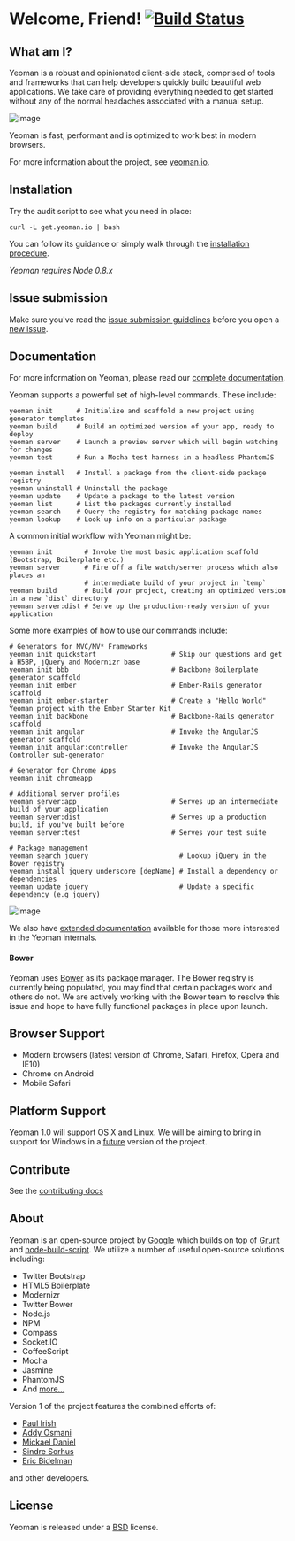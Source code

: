 # Welcome, Friend! [![Build Status](https://secure.travis-ci.org/yeoman/yeoman.png?branch=master)](http://travis-ci.org/yeoman/yeoman)

## What am I?

Yeoman is a robust and opinionated client-side stack, comprised of tools and frameworks that can help developers quickly build beautiful web applications. We take care of providing everything needed to get started without any of the normal headaches associated with a manual setup.

![image](http://yeoman.io/media/yeoman-masthead.png)

Yeoman is fast, performant and is optimized to work best in modern browsers.

For more information about the project, see [yeoman.io](http://yeoman.io).


## Installation

Try the audit script to see what you need in place:

```shell
curl -L get.yeoman.io | bash
```

You can follow its guidance or simply walk through the [installation procedure](https://github.com/yeoman/yeoman/wiki/Manual-Install).

*Yeoman requires Node 0.8.x*


## Issue submission

Make sure you've read the [issue submission guidelines](https://github.com/yeoman/yeoman/blob/master/contributing.md#issue-submission) before you open a [new issue](https://github.com/yeoman/yeoman/issues/new).


## Documentation

For more information on Yeoman, please read our [complete documentation](https://github.com/yeoman/yeoman/tree/master/docs/cli).

Yeoman supports a powerful set of high-level commands. These include:

```shell
yeoman init      # Initialize and scaffold a new project using generator templates
yeoman build     # Build an optimized version of your app, ready to deploy
yeoman server    # Launch a preview server which will begin watching for changes
yeoman test      # Run a Mocha test harness in a headless PhantomJS

yeoman install   # Install a package from the client-side package registry
yeoman uninstall # Uninstall the package
yeoman update    # Update a package to the latest version
yeoman list      # List the packages currently installed
yeoman search    # Query the registry for matching package names
yeoman lookup    # Look up info on a particular package

```

A common initial workflow with Yeoman might be:

```shell
yeoman init        # Invoke the most basic application scaffold (Bootstrap, Boilerplate etc.)
yeoman server      # Fire off a file watch/server process which also places an
                   # intermediate build of your project in `temp`
yeoman build       # Build your project, creating an optimized version in a new `dist` directory
yeoman server:dist # Serve up the production-ready version of your application

```

Some more examples of how to use our commands include:

```shell
# Generators for MVC/MV* Frameworks
yeoman init quickstart                   # Skip our questions and get a H5BP, jQuery and Modernizr base
yeoman init bbb                          # Backbone Boilerplate generator scaffold
yeoman init ember                        # Ember-Rails generator scaffold
yeoman init ember-starter                # Create a "Hello World" Yeoman project with the Ember Starter Kit
yeoman init backbone                     # Backbone-Rails generator scaffold
yeoman init angular                      # Invoke the AngularJS generator scaffold
yeoman init angular:controller           # Invoke the AngularJS Controller sub-generator

# Generator for Chrome Apps
yeoman init chromeapp

# Additional server profiles
yeoman server:app                        # Serves up an intermediate build of your application
yeoman server:dist                       # Serves up a production build, if you've built before
yeoman server:test                       # Serves your test suite

# Package management
yeoman search jquery                       # Lookup jQuery in the Bower registry
yeoman install jquery underscore [depName] # Install a dependency or dependencies
yeoman update jquery                       # Update a specific dependency (e.g jquery)
```

![image](http://yeoman.io/media/yeoman-packages.png)

We also have [extended documentation](https://github.com/mklabs/yeoman/wiki/_pages) available for those more interested in the Yeoman internals.


#### Bower

Yeoman uses [Bower](http://twitter.github.com/bower/) as its package manager. The Bower registry is currently being populated, you may find that certain packages work and others do not. We are actively working with the Bower team to resolve this issue and hope to have fully functional packages in place upon launch.


## Browser Support

* Modern browsers (latest version of Chrome, Safari, Firefox, Opera and IE10)
* Chrome on Android
* Mobile Safari


## Platform Support

Yeoman 1.0 will support OS X and Linux. We will be aiming to bring in support for Windows in a [future](https://github.com/yeoman/yeoman/issues/216) version of the project.


## Contribute

See the [contributing docs](https://github.com/yeoman/yeoman/blob/master/contributing.md)


## About

Yeoman is an open-source project by [Google](http://google.com) which builds on top of [Grunt](https://github.com/cowboy/grunt) and [node-build-script](http://github.com/h5bp/node-build-script). We utilize a number of useful open-source solutions including:

* Twitter Bootstrap
* HTML5 Boilerplate
* Modernizr
* Twitter Bower
* Node.js
* NPM
* Compass
* Socket.IO
* CoffeeScript
* Mocha
* Jasmine
* PhantomJS
* And [more...](https://github.com/yeoman/yeoman/wiki/Tools-Used)

Version 1 of the project features the combined efforts of:

* [Paul Irish](http://paulirish.com)
* [Addy Osmani](http://addyosmani.com)
* [Mickael Daniel](http://blog.mklog.fr)
* [Sindre Sorhus](http://sindresorhus.com)
* [Eric Bidelman](http://ericbidelman.com)

and other developers.


## License

Yeoman is released under a [BSD](http://opensource.org/licenses/bsd-license.php) license.
